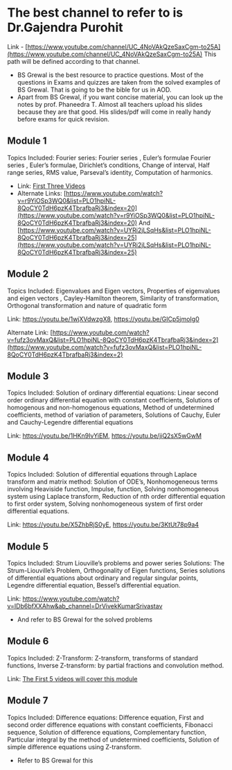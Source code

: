 # The best channel to refer to is Dr.Gajendra Purohit

Link - [https://www.youtube.com/channel/UC_4NoVAkQzeSaxCgm-to25A](https://www.youtube.com/channel/UC_4NoVAkQzeSaxCgm-to25A)
This path will be defined according to that channel.

* BS Grewal is the best resource to practice questions. Most of the
  questions in Exams and quizzes are taken from the solved examples of BS
  Grewal. That is going to be the bible for us in AOD.
* Apart from BS Grewal, if you want concise material, you can look up
  the notes by prof. Phaneedra T. Almost all teachers upload his slides
  because they are that good. His slides/pdf will come in really handy
  before exams for quick revision.

## Module 1

Topics Included: Fourier series: Fourier series , Euler’s formulae Fourier series , Euler’s formulae, Dirichlet’s conditions, Change of interval, Half range series, RMS value, Parseval’s identity, Computation of harmonics.

* Link: [First Three Videos](https://youtu.be/NdouX5-KD6Y)
* Alternate Links: [https://www.youtube.com/watch?v=r9YiOSp3WQ0&list=PLO1hpiNL-8QoCY0TdH6pzK4TbrafbaRj3&index=20](https://www.youtube.com/watch?v=r9YiOSp3WQ0&list=PLO1hpiNL-8QoCY0TdH6pzK4TbrafbaRj3&index=20) And [https://www.youtube.com/watch?v=UYRi2jLSqHs&list=PLO1hpiNL-8QoCY0TdH6pzK4TbrafbaRj3&index=25](https://www.youtube.com/watch?v=UYRi2jLSqHs&list=PLO1hpiNL-8QoCY0TdH6pzK4TbrafbaRj3&index=25)

## Module 2

Topics Included: Eigenvalues and Eigen vectors, Properties of eigenvalues and eigen vectors , Cayley-Hamilton theorem, Similarity of transformation, Orthogonal transformation and nature of quadratic form

Link: <https://youtu.be/1wjXVdwzgX8>, <https://youtu.be/GICp5jmoIg0>

Alternate Link: [https://www.youtube.com/watch?v=fufz3ovMaxQ&list=PLO1hpiNL-8QoCY0TdH6pzK4TbrafbaRj3&index=2](https://www.youtube.com/watch?v=fufz3ovMaxQ&list=PLO1hpiNL-8QoCY0TdH6pzK4TbrafbaRj3&index=2)

## Module 3

Topics Included: Solution of ordinary differential equations: Linear second order ordinary differential equation with constant coefficients, Solutions of homogenous and non-homogenous equations, Method of undetermined coefficients, method of variation of parameters, Solutions of Cauchy, Euler and Cauchy-Legendre differential equations

Link: <https://youtu.be/1HKn9IvYiEM>, <https://youtu.be/jiQ2sX5wGwM>

## Module 4

Topics Included: Solution of differential equations through Laplace transform and matrix method: Solution of ODE’s, Nonhomogeneous terms involving Heaviside function, Impulse, function, Solving nonhomogeneous system using Laplace transform, Reduction of nth order differential equation to first order system, Solving nonhomogeneous system of first order differential equations.

Link: <https://youtu.be/X5ZhbRjS0yE>, <https://youtu.be/3KtUt78p9a4>

## Module 5

Topics Included: Strum Liouville’s problems and power series Solutions: The Strum-Liouville’s Problem, Orthogonality of Eigen functions, Series solutions of differential equations about ordinary and regular singular points, Legendre differential equation, Bessel’s differential equation.

Link: <https://www.youtube.com/watch?v=IDb6bfXXAhw&ab_channel=DrVivekKumarSrivastav>

* And refer to BS Grewal for the solved problems

## Module 6

Topics Included: Z-Transform: Z-transform, transforms of standard functions, Inverse Z-transform: by partial fractions and convolution method.

Link: [The First 5 videos will cover this module](https://www.youtube.com/watch?v=-wrtOYPdbGE&list=PLU6SqdYcYsfLAfBSZwYrQQ9s8SpR-2xXh&ab_channel=Dr.GajendraPurohit)

## Module 7

Topics Included: Difference equations: Difference equation, First and second order difference equations with constant coefficients, Fibonacci sequence, Solution of difference equations, Complementary function, Particular integral by the method of undetermined coefficients, Solution of simple difference equations using Z-transform.

* Refer to BS Grewal for this
